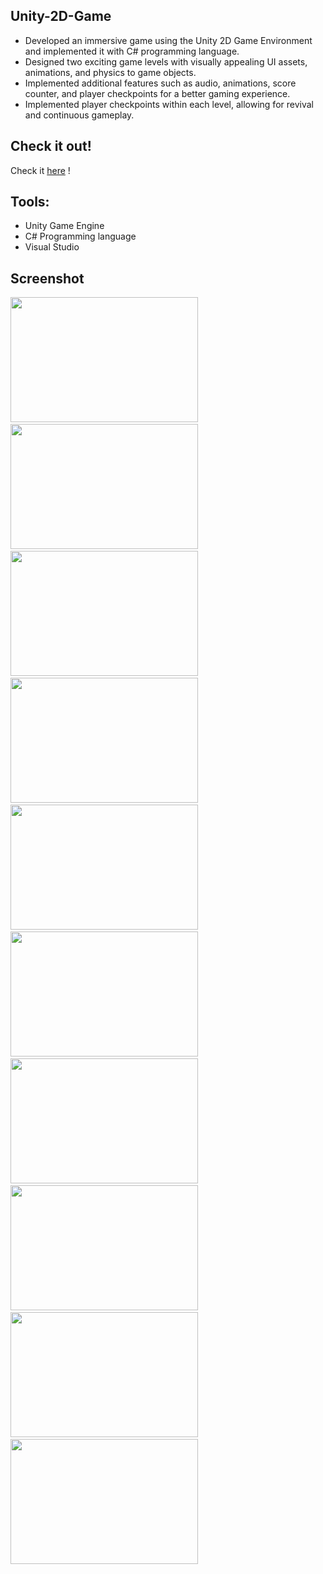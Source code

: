 ## Unity-2D-Game
- Developed an immersive game using the Unity 2D Game
Environment and implemented it with C# programming language.
- Designed two exciting game levels with visually appealing UI
assets, animations, and physics to game objects.
- Implemented additional features such as audio, animations, score
counter, and player checkpoints for a better gaming experience.
- Implemented player checkpoints within each level, allowing for
revival and continuous gameplay.

## Check it out!
Check it [here](https://youtu.be/mDRhoy59ED0) !

## Tools: 
   - Unity Game Engine
   - C# Programming language
   - Visual Studio
   
## Screenshot
<img src="https://github.com/manish079/Unity-2D-Game/assets/84091739/04fc7855-acbb-48f2-b6b0-c4669631362f" width="300" height="200">
<span>&nbsp;&nbsp;</span>
<img src="https://github.com/manish079/Unity-2D-Game/assets/84091739/484b4542-1e08-4a8d-8337-13e78fb67424" width="300" height="200">
<span>&nbsp;&nbsp;</span>
<img src="https://github.com/manish079/Unity-2D-Game/assets/84091739/47fed0e3-54d7-4127-84c4-27fc3b68ef2e" width="300" height="200">
<span>&nbsp;&nbsp;</span>
<img src="https://github.com/manish079/Unity-2D-Game/assets/84091739/1fd99553-8f37-43a2-beb0-a09db7e489ce" width="300" height="200">
<span>&nbsp;&nbsp;</span>
<img src="https://github.com/manish079/Unity-2D-Game/assets/84091739/c75ffaba-9c49-4db4-9f20-a7ec81ff5f98" width="300" height="200">
<span>&nbsp;&nbsp;</span>
<img src="https://github.com/manish079/Unity-2D-Game/assets/84091739/43b2db36-8143-46b8-8581-d9fca8e1bc97" width="300" height="200">
<span>&nbsp;&nbsp;</span>
<img src="https://github.com/manish079/Unity-2D-Game/assets/84091739/0dda61cb-17b4-4517-b487-8f72502969ff" width="300" height="200">
<span>&nbsp;&nbsp;</span>
<img src="https://github.com/manish079/Unity-2D-Game/assets/84091739/74c51a92-c619-431d-8551-263d21eaf9a7" width="300" height="200">
<span>&nbsp;&nbsp;</span>
<img src="https://github.com/manish079/Unity-2D-Game/assets/84091739/d04deb86-90b2-46cd-9e1d-167a70d4c533" width="300" height="200">
<span>&nbsp;&nbsp;</span>
<img src="https://github.com/manish079/Unity-2D-Game/assets/84091739/ef66310c-a9fa-4837-b7b6-dcc0572fbd50" width="300" height="200">
<span>&nbsp;&nbsp;</span>



